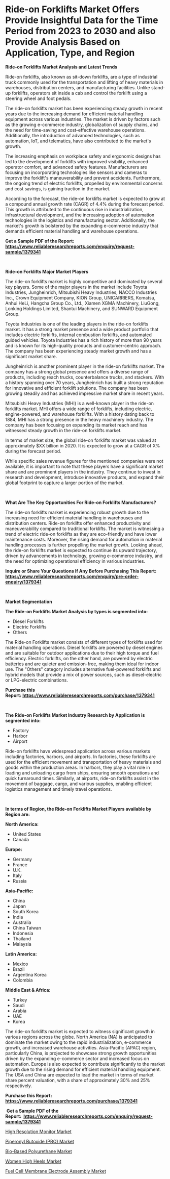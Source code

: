 <p><h1>Ride-on Forklifts Market Offers Provide Insightful Data for the Time Period from 2023 to 2030 and also Provide Analysis Based on Application, Type, and Region</h1></p><p><strong>Ride-on Forklifts Market Analysis and Latest Trends</strong></p>
<p><p>Ride-on forklifts, also known as sit-down forklifts, are a type of industrial truck commonly used for the transportation and lifting of heavy materials in warehouses, distribution centers, and manufacturing facilities. Unlike stand-up forklifts, operators sit inside a cab and control the forklift using a steering wheel and foot pedals.</p><p>The ride-on forklifts market has been experiencing steady growth in recent years due to the increasing demand for efficient material handling equipment across various industries. The market is driven by factors such as the growing e-commerce industry, globalization of supply chains, and the need for time-saving and cost-effective warehouse operations. Additionally, the introduction of advanced technologies, such as automation, IoT, and telematics, have also contributed to the market's growth.</p><p>The increasing emphasis on workplace safety and ergonomic designs has led to the development of forklifts with improved visibility, enhanced operator comfort, and advanced safety features. Manufacturers are focusing on incorporating technologies like sensors and cameras to improve the forklift's maneuverability and prevent accidents. Furthermore, the ongoing trend of electric forklifts, propelled by environmental concerns and cost savings, is gaining traction in the market.</p><p>According to the forecast, the ride-on forklifts market is expected to grow at a compound annual growth rate (CAGR) of 4.4% during the forecast period. This growth is attributed to the continuous rise in industrialization, infrastructural development, and the increasing adoption of automation technologies in the logistics and manufacturing sector. Additionally, the market's growth is bolstered by the expanding e-commerce industry that demands efficient material handling and warehouse operations.</p></p>
<p><strong>Get a Sample PDF of the Report:&nbsp; <a href="https://www.reliableresearchreports.com/enquiry/request-sample/1379341">https://www.reliableresearchreports.com/enquiry/request-sample/1379341</a></strong></p>
<p>&nbsp;</p>
<p><strong>Ride-on Forklifts Major Market Players</strong></p>
<p><p>The ride-on forklifts market is highly competitive and dominated by several key players. Some of the major players in the market include Toyota Industries, Jungheinrich, Mitsubishi Heavy Industries, NACCO Industries Inc., Crown Equipment Company, KION Group, UNICARRIERS, Komatsu, Anhui HeLi, Hangcha Group Co., Ltd., Xiamen XGMA Machinery, LiuGong, Lonking Holdings Limited, Shantui Machinery, and SUNWARD Equipment Group.</p><p>Toyota Industries is one of the leading players in the ride-on forklifts market. It has a strong market presence and a wide product portfolio that includes electric forklifts, internal combustion forklifts, and automated guided vehicles. Toyota Industries has a rich history of more than 90 years and is known for its high-quality products and customer-centric approach. The company has been experiencing steady market growth and has a significant market share.</p><p>Jungheinrich is another prominent player in the ride-on forklifts market. The company has a strong global presence and offers a diverse range of products, including reach trucks, counterbalance trucks, and stackers. With a history spanning over 70 years, Jungheinrich has built a strong reputation for innovative and efficient forklift solutions. The company has been growing steadily and has achieved impressive market share in recent years.</p><p>Mitsubishi Heavy Industries (MHI) is a well-known player in the ride-on forklifts market. MHI offers a wide range of forklifts, including electric, engine-powered, and warehouse forklifts. With a history dating back to 1884, MHI has a strong presence in the heavy machinery industry. The company has been focusing on expanding its market reach and has witnessed steady growth in the ride-on forklifts market.</p><p>In terms of market size, the global ride-on forklifts market was valued at approximately $XX billion in 2020. It is expected to grow at a CAGR of X% during the forecast period.</p><p>While specific sales revenue figures for the mentioned companies were not available, it is important to note that these players have a significant market share and are prominent players in the industry. They continue to invest in research and development, introduce innovative products, and expand their global footprint to capture a larger portion of the market.</p></p>
<p>&nbsp;</p>
<p><strong>What Are The Key Opportunities For Ride-on Forklifts Manufacturers?</strong></p>
<p><p>The ride-on forklifts market is experiencing robust growth due to the increasing need for efficient material handling in warehouses and distribution centers. Ride-on forklifts offer enhanced productivity and maneuverability compared to traditional forklifts. The market is witnessing a trend of electric ride-on forklifts as they are eco-friendly and have lower maintenance costs. Moreover, the rising demand for automation in material handling processes is further propelling the market growth. Looking ahead, the ride-on forklifts market is expected to continue its upward trajectory, driven by advancements in technology, growing e-commerce industry, and the need for optimizing operational efficiency in various industries.</p></p>
<p><strong>Inquire or Share Your Questions If Any Before Purchasing This Report: <a href="https://www.reliableresearchreports.com/enquiry/pre-order-enquiry/1379341">https://www.reliableresearchreports.com/enquiry/pre-order-enquiry/1379341</a></strong></p>
<p>&nbsp;</p>
<p><strong>Market Segmentation</strong></p>
<p><strong>The Ride-on Forklifts Market Analysis by types is segmented into:</strong></p>
<p><ul><li>Diesel Forklifts</li><li>Electric Forklifts</li><li>Others</li></ul></p>
<p><p>The Ride-on Forklifts market consists of different types of forklifts used for material handling operations. Diesel forklifts are powered by diesel engines and are suitable for outdoor applications due to their high torque and fuel efficiency. Electric forklifts, on the other hand, are powered by electric batteries and are quieter and emission-free, making them ideal for indoor use. The "Others" category includes alternative fuel-powered forklifts and hybrid models that provide a mix of power sources, such as diesel-electric or LPG-electric combinations.</p></p>
<p><strong>Purchase this Report:&nbsp;<a href="https://www.reliableresearchreports.com/purchase/1379341">https://www.reliableresearchreports.com/purchase/1379341</a></strong></p>
<p>&nbsp;</p>
<p><strong>The Ride-on Forklifts Market Industry Research by Application is segmented into:</strong></p>
<p><ul><li>Factory</li><li>Harbor</li><li>Airport</li></ul></p>
<p><p>Ride-on forklifts have widespread application across various markets including factories, harbors, and airports. In factories, these forklifts are used for the efficient movement and transportation of heavy materials and goods within the production areas. In harbors, they play a vital role in loading and unloading cargo from ships, ensuring smooth operations and quick turnaround times. Similarly, at airports, ride-on forklifts assist in the movement of baggage, cargo, and various supplies, enabling efficient logistics management and timely travel operations.</p></p>
<p>&nbsp;</p>
<p><strong>In terms of Region, the Ride-on Forklifts Market Players available by Region are:</strong></p>
<p>
    <p> <strong> North America: </strong>
        <ul>
            <li>United States</li>
            <li>Canada</li>
        </ul>
        </p> 
    <p> <strong> Europe: </strong>
        <ul>
            <li>Germany</li>
            <li>France</li>
            <li>U.K.</li>
            <li>Italy</li>
            <li>Russia</li>
        </ul>
        </p> 
    <p> <strong> Asia-Pacific: </strong>
        <ul>
            <li>China</li>
            <li>Japan</li>
            <li>South Korea</li>
            <li>India</li>
            <li>Australia</li>
            <li>China Taiwan</li>
            <li>Indonesia</li>
            <li>Thailand</li>
            <li>Malaysia</li>
        </ul>
        </p> 
    <p> <strong> Latin America: </strong>
        <ul>
            <li>Mexico</li>
            <li>Brazil</li>
            <li>Argentina Korea</li>
            <li>Colombia</li>
        </ul>
        </p> 
    <p> <strong> Middle East & Africa: </strong>
        <ul>
            <li>Turkey</li>
            <li>Saudi</li>
            <li>Arabia</li>
            <li>UAE</li>
            <li>Korea</li>
        </ul>
    </p>
    </p>
<p><p>The ride-on forklifts market is expected to witness significant growth in various regions across the globe. North America (NA) is anticipated to dominate the market owing to the rapid industrialization, e-commerce growth, and increased warehouse activities. Asia-Pacific (APAC) region, particularly China, is projected to showcase strong growth opportunities driven by the expanding e-commerce sector and increased focus on automation. Europe is also expected to contribute significantly to the market growth due to the rising demand for efficient material handling equipment. The USA and China are expected to lead the market in terms of market share percent valuation, with a share of approximately 30% and 25% respectively.</p></p>
<p><strong>Purchase this Report: <a href="https://www.reliableresearchreports.com/purchase/1379341">https://www.reliableresearchreports.com/purchase/1379341</a></strong></p>
<p>&nbsp;<strong>Get a Sample PDF of the Report:&nbsp;&nbsp;<a href="https://www.reliableresearchreports.com/enquiry/request-sample/1379341">https://www.reliableresearchreports.com/enquiry/request-sample/1379341</a></strong></p>
<p><strong></strong></p>
<p><p><a href="https://www.linkedin.com/pulse/high-resolution-monitor-market-challenges-opportunities-remec/">High Resolution Monitor Market</a></p><p><a href="https://github.com/lilstefpacute/Market-Research-Report-List-1/blob/main/piperonyl-butoxide-pbo-market.md">Piperonyl Butoxide (PBO) Market</a></p><p><a href="https://github.com/rexevange/Market-Research-Report-List-1/blob/main/bio-based-polyurethane-market.md">Bio-Based Polyurethane Market</a></p><p><a href="https://medium.com/@albanamusaj1924/women-high-heels-market-size-growth-forecast-2023-2030-d93ab5ae123a">Women High Heels Market</a></p><p><a href="https://www.linkedin.com/pulse/fuel-cell-membrane-electrode-assembly-market-research-jun5e/">Fuel Cell Membrane Electrode Assembly Market</a></p></p>